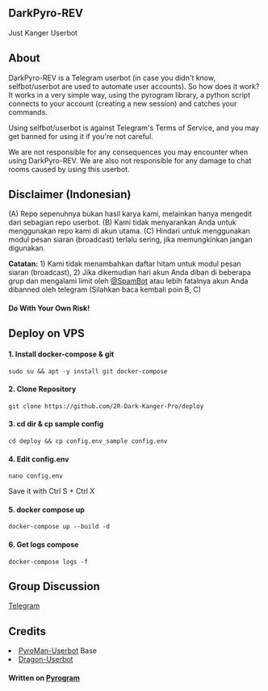 <h2>DarkPyro-REV</h2>
<p>Just Kanger Userbot<p>

<h2>About</h2>
<p>DarkPyro-REV is a Telegram userbot (in case you didn't know, selfbot/userbot are used to automate user accounts). So how does it work? It works in a very simple way, using the pyrogram library, a python script connects to your account (creating a new session) and catches your commands.

Using selfbot/userbot is against Telegram's Terms of Service, and you may get banned for using it if you're not careful.

We are not responsible for any consequences you may encounter when using DarkPyro-REV. We are also not responsible for any damage to chat rooms caused by
using this userbot.</p>


<h2>Disclaimer (Indonesian)</h2>
<p>
(A) Repo sepenuhnya bukan hasil karya kami, melainkan hanya mengedit dari sebagian repo userbot.
(B) Kami tidak menyarankan Anda untuk menggunakan repo kami di akun utama.
(C) Hindari untuk menggunakan modul pesan siaran (broadcast) terlalu sering, jika memungkinkan jangan digunakan.
</p>
<p>
<b>Catatan:</b>
1) Kami tidak menambahkan daftar hitam untuk modul pesan siaran (broadcast),
2) Jika dikemudian hari akun Anda diban di beberapa grup dan mengalami limit oleh <a href='https://t.me/SpamBot'>@SpamBot</a> atau lebih fatalnya akun Anda dibanned oleh telegram (Silahkan baca kembali poin B, C)
</p>

<h4><b>Do With Your Own Risk!</b></h4>


<h2>Deploy on VPS</h2>
<h4>1. Install docker-compose & git</h4>
<pre><code>sudo su && apt -y install git docker-compose</code></pre>

<h4>2. Clone Repository</h4>
<pre><code>git clone https://github.com/2R-Dark-Kanger-Pro/deploy</code></pre>

<h4>3. cd dir & cp sample config</h4>
<pre><code>cd deploy && cp config.env_sample config.env</code></pre>

<h4>4. Edit config.env</h4>
<pre><code>nano config.env</code></pre>
<p>Save it with Ctrl S + Ctrl X</p>

<h4>5. docker compose up</h4>
<pre><code>docker-compose up --build -d</code></pre>

<h4>6. Get logs compose</h4>
<pre><code>docker-compose logs -f</code></pre>


<h2>Group Discussion</h2>
<p><a href='https://t.me/DarkPyroRV'>Telegram</a></p>


<h2>Credits</h2>
<nav>
<li><a href='https://github.com/mrismanaziz/PyroMan-Userbot'>PyroMan-Userbot</a> Base</li>
<li><a href='https://github.com/Dragon-Userbot/Dragon-Userbot'>Dragon-Userbot</a></li>
</nav>

<h4>Written on <a
href='https://github.com/pyrogram/pyrogram'>Pyrogram️</a></h4>
